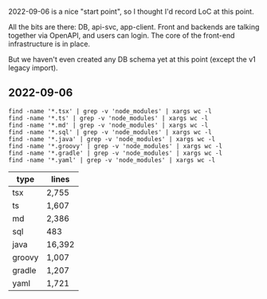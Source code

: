 
2022-09-06 is a nice "start point", so I thought I'd record LoC at this 
point.

All the bits are there: DB, api-svc, app-client.
Front and backends are talking together via OpenAPI, and users can 
login.  The core of the front-end infrastructure is in place.

But we haven't even created any DB schema yet at this point (except the v1 
legacy import).


## 2022-09-06

```shell
find -name '*.tsx' | grep -v 'node_modules' | xargs wc -l
find -name '*.ts' | grep -v 'node_modules' | xargs wc -l
find -name '*.md' | grep -v 'node_modules' | xargs wc -l
find -name '*.sql' | grep -v 'node_modules' | xargs wc -l
find -name '*.java' | grep -v 'node_modules' | xargs wc -l
find -name '*.groovy' | grep -v 'node_modules' | xargs wc -l
find -name '*.gradle' | grep -v 'node_modules' | xargs wc -l
find -name '*.yaml' | grep -v 'node_modules' | xargs wc -l
```

| type   | lines  |
|--------|--------|
| tsx    | 2,755  |
| ts     | 1,607  |
| md     | 2,386  |
| sql    | 483    |
| java   | 16,392 |
| groovy | 1,007  |
| gradle | 1,207  |
| yaml   | 1,721  |
